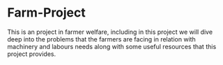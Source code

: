 # Farm-Project
This is an project in farmer welfare, including in this project we will dive deep into the problems that the farmers are facing in relation with machinery and labours needs along with some useful resources that this project provides.
